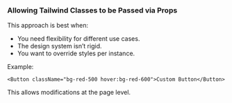 ### Allowing Tailwind Classes to be Passed via Props

This approach is best when:

- You need flexibility for different use cases.
- The design system isn’t rigid.
- You want to override styles per instance.

Example:

```tsx
<Button className="bg-red-500 hover:bg-red-600">Custom Button</Button>
```

This allows modifications at the page level.
